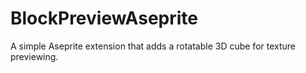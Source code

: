 # BlockPreviewAseprite
A simple Aseprite extension that adds a rotatable 3D cube for texture previewing.
